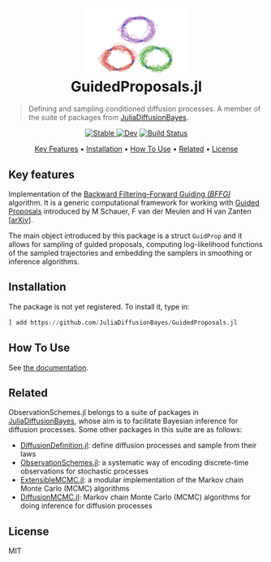 <h1 align="center">
  <br>
  <a href="https://juliadiffusionbayes.github.io/GuidedProposals.jl/dev/"><img src="https://raw.githubusercontent.com/JuliaDiffusionBayes/GuidedProposals.jl/master/docs/src/assets/logo.png" alt="GuidedProposals.jl" width="200"></a>
  <br>
  GuidedProposals.jl
  <br>
</h1>

> Defining and sampling conditioned diffusion processes. A member of the suite of packages from [JuliaDiffusionBayes](https://github.com/JuliaDiffusionBayes).

<p align="center">
  <a href="https://JuliaDiffusionBayes.github.io/GuidedProposals.jl/stable">
    <img src="https://img.shields.io/badge/docs-stable-blue.svg"
         alt="Stable">
  </a>
  <a href="https://JuliaDiffusionBayes.github.io/GuidedProposals.jl/dev"><img src="https://img.shields.io/badge/docs-dev-blue.svg" alt="Dev"></a>
  <a href="https://travis-ci.com/JuliaDiffusionBayes/GuidedProposals.jl">
      <img src="https://travis-ci.com/JuliaDiffusionBayes/GuidedProposals.jl.svg?branch=master" alt="Build Status">
  </a>
</p>

<p align="center">
  <a href="#key-features">Key Features</a> •
  <a href="#installation">Installation</a> •
  <a href="#how-to-use">How To Use</a> •
  <a href="#related">Related</a> •
  <a href="#license">License</a>
</p>


## Key features

Implementation of the [Backward Filtering&ndash;Forward Guiding *(BFFG)*](https://arxiv.org/pdf/1712.03807.pdf) algorithm. It is a generic computational framework for working with [Guided Proposals](https://projecteuclid.org/euclid.bj/1494316837) introduced by M Schauer, F van der Meulen and H van Zanten [[arXiv](https://arxiv.org/pdf/1311.3606.pdf)].

The main object introduced by this package is a struct `GuidProp` and it allows for sampling of guided proposals, computing log-likelihood functions of the sampled trajectories and embedding the samplers in smoothing or inference algorithms.

## Installation

The package is not yet registered. To install it, type in:
```julia
] add https://github.com/JuliaDiffusionBayes/GuidedProposals.jl
```

## How To Use

See [the documentation](https://juliadiffusionbayes.github.io/GuidedProposals.jl/dev/).

## Related

ObservationSchemes.jl belongs to a suite of packages in [JuliaDiffusionBayes](https://github.com/JuliaDiffusionBayes), whose aim is to facilitate Bayesian inference for diffusion processes. Some other packages in this suite are as follows:
- [DiffusionDefinition.jl](https://github.com/JuliaDiffusionBayes/DiffusionDefinition.jl): define diffusion processes and sample from their laws
- [ObservationSchemes.jl](https://github.com/JuliaDiffusionBayes/ObservationSchemes.jl): a systematic way of encoding discrete-time observations for stochastic processes
- [ExtensibleMCMC.jl](https://github.com/JuliaDiffusionBayes/ExtensibleMCMC.jl): a modular implementation of the Markov chain Monte Carlo (MCMC) algorithms
- [DiffusionMCMC.jl](https://github.com/JuliaDiffusionBayes/DiffusionMCMC.jl): Markov chain Monte Carlo (MCMC) algorithms for doing inference for diffusion processes

## License

MIT
